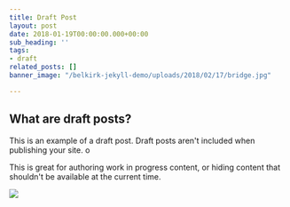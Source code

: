 ```yaml
---
title: Draft Post
layout: post
date: 2018-01-19T00:00:00.000+00:00
sub_heading: ''
tags:
- draft
related_posts: []
banner_image: "/belkirk-jekyll-demo/uploads/2018/02/17/bridge.jpg"

---
```

## What are draft posts?

This is an example of a draft post. Draft posts aren't included when publishing your site. o

This is great for authoring work in progress content, or hiding content that shouldn't be available at the current time.

![](/uploads/2018/02/17/bridge.jpg)
